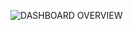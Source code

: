 ![DASHBOARD OVERVIEW](https://github.com/user-attachments/assets/6c362b4f-da10-4d1c-9bc3-83a25b1428ef)
